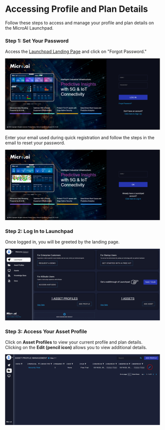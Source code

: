 # Accessing Profile and Plan Details

Follow these steps to access and manage your profile and plan details on the MicroAI Launchpad.

### Step 1: Set Your Password

Access the [Launchpad Landing Page](https://launchpad.micro.ai/auth/login) and click on "Forgot Password."

<img src="./images/Profile-Landing-Page.png" width="600" alt="Forgot Password Page">

Enter your email used during quick registration and follow the steps in the email to reset your password.

<img src="./images/Profile-Reset-Password.png" width="600" alt="Email Reset Instructions">

### Step 2: Log In to Launchpad

Once logged in, you will be greeted by the landing page.

<img src="./images/Profile-Home-Page.png" width="600" alt="Launchpad Landing Page">

### Step 3: Access Your Asset Profile

Click on **Asset Profiles** to view your current profile and plan details. Clicking on the **Edit (pencil icon)** allows you to view additional details.

<img src="./images/Profile-Page.png" width="600" alt="Asset Profile Overview">


